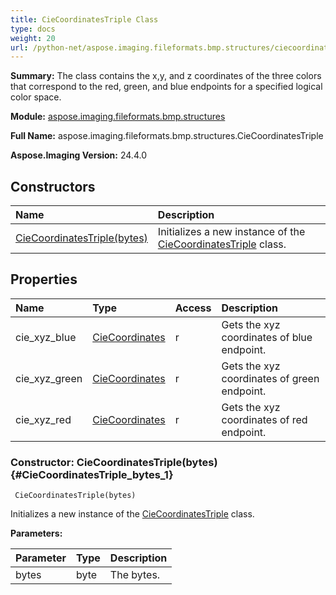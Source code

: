 ```yaml
---
title: CieCoordinatesTriple Class
type: docs
weight: 20
url: /python-net/aspose.imaging.fileformats.bmp.structures/ciecoordinatestriple/
---
```


**Summary:** The class contains the x,y, and z coordinates of the three colors that correspond to the red, green, and blue endpoints for a specified logical color space.

**Module:** [aspose.imaging.fileformats.bmp.structures](/imaging/python-net/aspose.imaging.fileformats.bmp.structures/)

**Full Name:** aspose.imaging.fileformats.bmp.structures.CieCoordinatesTriple

**Aspose.Imaging Version:** 24.4.0

## **Constructors**
| **Name** | **Description** |
| :- | :- |
| [CieCoordinatesTriple(bytes)](#CieCoordinatesTriple_bytes_1) | Initializes a new instance of the [CieCoordinatesTriple](/imaging/python-net/aspose.imaging.fileformats.bmp.structures/ciecoordinatestriple/) class. |
## **Properties**
| **Name** | **Type** | **Access** | **Description** |
| :- | :- | :- | :- |
| cie_xyz_blue | [CieCoordinates](/imaging/python-net/aspose.imaging.fileformats.bmp.structures/ciecoordinates) | r | Gets the xyz coordinates of blue endpoint. |
| cie_xyz_green | [CieCoordinates](/imaging/python-net/aspose.imaging.fileformats.bmp.structures/ciecoordinates) | r | Gets the xyz coordinates of green endpoint. |
| cie_xyz_red | [CieCoordinates](/imaging/python-net/aspose.imaging.fileformats.bmp.structures/ciecoordinates) | r | Gets the xyz coordinates of red endpoint. |


### Constructor: CieCoordinatesTriple(bytes) {#CieCoordinatesTriple_bytes_1}


```
 CieCoordinatesTriple(bytes) 
```

Initializes a new instance of the [CieCoordinatesTriple](/imaging/python-net/aspose.imaging.fileformats.bmp.structures/ciecoordinatestriple/) class.

**Parameters:**

| Parameter | Type | Description |
| :- | :- | :- |
| bytes | byte | The bytes. |

